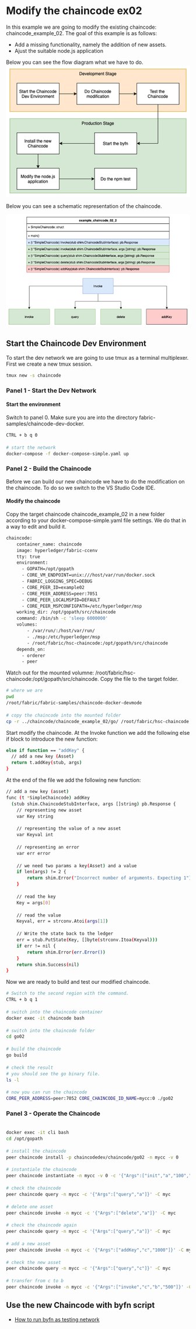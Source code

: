 # Modify the chaincode ex02

In this example we are going to modify the existing chaincode: chaincode_example_02. The goal of this example is as follows: 

- Add a missing functionality, namely the addition of new assets.
- Ajust the suitable node.js application

Below you can see the flow diagram what we have to do.
![cex02.png](../img/ex02.png "ex02.png")

Below you can see a schematic representation of the chaincode.

![cc_ex_02_2](../img/example_chaincode_02_2.png "cc_ex_02_2")

## Start the Chaincode Dev Environment

To start the dev network we are going to use tmux as a terminal multiplexer. First we create a new tmux session.
```bash
tmux new -s chaincode
```

### Panel 1 - Start the Dev Network

#### Start the environment 
Switch to panel 0. Make sure you are into the directory fabric-samples/chaincode-dev-docker.

```bash 
CTRL + b q 0

# start the network
docker-compose -f docker-compose-simple.yaml up
```

### Panel 2 - Build the Chaincode

Before we can build our new chaincode we have to do the modification on the chaincode. To do so we switch to the VS Studio Code IDE.

#### Modify the chaincode

Copy the target chaincode chaincode_example_02 in a new folder according to your docker-compose-simple.yaml file settings. We do that in a way to edit and build it.

```bash
chaincode:
    container_name: chaincode
    image: hyperledger/fabric-ccenv
    tty: true
    environment:
      - GOPATH=/opt/gopath
      - CORE_VM_ENDPOINT=unix:///host/var/run/docker.sock
      - FABRIC_LOGGING_SPEC=DEBUG
      - CORE_PEER_ID=example02
      - CORE_PEER_ADDRESS=peer:7051
      - CORE_PEER_LOCALMSPID=DEFAULT
      - CORE_PEER_MSPCONFIGPATH=/etc/hyperledger/msp
    working_dir: /opt/gopath/src/chaincode
    command: /bin/sh -c 'sleep 6000000'
    volumes:
        - /var/run/:/host/var/run/
        - ./msp:/etc/hyperledger/msp
        - /root/fabric/hsc-chaincode:/opt/gopath/src/chaincode
    depends_on:
      - orderer
      - peer
```
Watch out for the mounted volumne: /root/fabric/hsc-chaincode:/opt/gopath/src/chaincode. Copy the file to the target folder.

```bash
# where we are
pwd
/root/fabric/fabric-samples/chaincode-docker-devmode

# copy the chaincode into the mounted folder
cp -r ../chaincode/chaincode_example_02/go/ /root/fabric/hsc-chaincode
```
Start modify the chaincode. At the Invoke function we add the following else if block to introduce the new function:
```bash
else if function == "addKey" {
  // add a new key (Asset)
  return t.addKey(stub, args)
}
```

At the end of the file we add the following new function:
```bash 
// add a new key (asset)
func (t *SimpleChaincode) addKey
  (stub shim.ChaincodeStubInterface, args []string) pb.Response {
	// representing new asset
	var Key string

	// representing the value of a new asset
	var Keyval int

	// representing an error
	var err error

	// we need two params a key(Asset) and a value
	if len(args) != 2 {
		return shim.Error("Incorrect number of arguments. Expecting 1")
	}

	// read the key
	Key = args[0]

	// read the value
	Keyval, err = strconv.Atoi(args[1])

	// Write the state back to the ledger
	err = stub.PutState(Key, []byte(strconv.Itoa(Keyval)))
	if err != nil {
		return shim.Error(err.Error())
	}
	return shim.Success(nil)
}
```

Now we are ready to build and test our modified chaincode.

```bash 
# Switch to the second region with the command.
CTRL + b q 1 

# switch into the chaincode container
docker exec -it chaincode bash

# switch into the chaincode folder
cd go02

# build the chaincode
go build

# check the result
# you should see the go binary file.
ls -l

# now you can run the chaincode
CORE_PEER_ADDRESS=peer:7052 CORE_CHAINCODE_ID_NAME=mycc:0 ./go02

```

### Panel 3 - Operate the Chaincode
```bash 

docker exec -it cli bash
cd /opt/gopath

# install the chaincode
peer chaincode install -p chaincodedev/chaincode/go02 -n mycc -v 0

# instantiale the chaincode
peer chaincode instantiate -n mycc -v 0 -c '{"Args":["init","a","100","b","100"]}' -C myc

# check the chaincode
peer chaincode query -n mycc -c '{"Args":["query","a"]}' -C myc

# delete one asset
peer chaincode invoke -n mycc -c '{"Args":["delete","a"]}' -C myc

# check the chaincode again
peer chaincode query -n mycc -c '{"Args":["query","a"]}' -C myc

# add a new asset
peer chaincode invoke -n mycc -c '{"Args":["addKey","c","1000"]}' -C myc

# check the new asset
peer chaincode query -n mycc -c '{"Args":["query","c"]}' -C myc

# transfer from c to b
peer chaincode invoke -n mycc -c '{"Args":["invoke","c","b","500"]}' -C myc
``` 

## Use the new Chaincode with byfn script

- [How to run byfn as testing network](./byfnOwnChaincode.md)






